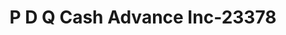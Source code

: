 ---
f_zip-code: 24273
f_state-code: VA
title: P D Q Cash Advance Inc-23378
f_phone: 276-679-4719
f_city-only: Norton
f_address: 450 Park Pl Nw Ste 100 Norton
f_location-unique-id: '23378'
slug: p-d-q-cash-advance-inc-23378
updated-on: '2024-05-30T13:46:58.046Z'
created-on: '2024-05-30T13:36:59.803Z'
published-on: '2024-05-30T13:54:32.469Z'
f_city-state: cms/city/norton-va.md
f_company: cms/company/p-d-q-cash-advance-inc.md
f_state: cms/state/virginia.md
layout: '[payday-loan].html'
tags: payday-loan
---